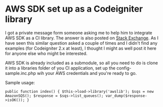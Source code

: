 # AWS SDK set up as a Codeigniter library

I got a private message form someone asking me to help him to integrate AWS SDK as a CI library. The answer is also posted on [Stack Exchange](http://stackoverflow.com/questions/9541613/integrating-aws-sdk-as-a-library-in-codeigniter). As I have seen this similar question asked a couple of times and I didn't find any examples (for Codeigniter 2.x at least), I thought I might as well post it here for anyone else who might be interested.

AWS SDK is already included as a submodule, so all you need to do is clone it into a libraries folder of you CI application, set up the config-sample.inc.php wih your AWS credentials and you're ready to go.

Sample usage:

`public function index()
{
	$this->load->library('awslib');
	$sqs = new AmazonSQS();
	$response = $sqs->list_queues();
	var_dump($response->isOK());
}`

